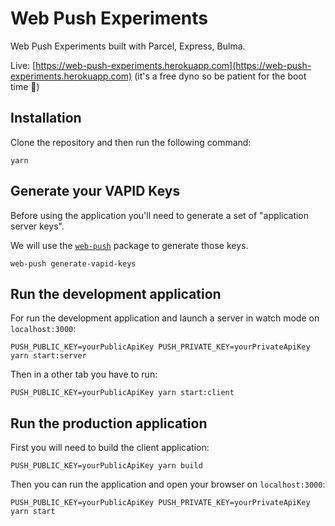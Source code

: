 # Web Push Experiments

Web Push Experiments built with Parcel, Express, Bulma.

Live: [https://web-push-experiments.herokuapp.com](https://web-push-experiments.herokuapp.com) (it's a free dyno so be patient for the boot time 🙂)

## Installation

Clone the repository and then run the following command:

```
yarn
```

## Generate your VAPID Keys

Before using the application you'll need to generate a set of "application server keys".

We will use the [`web-push`](https://github.com/web-push-libs/web-push) package to generate those keys.

```
web-push generate-vapid-keys
```

## Run the development application

For run the development application and launch a server in watch mode on `localhost:3000`:

```
PUSH_PUBLIC_KEY=yourPublicApiKey PUSH_PRIVATE_KEY=yourPrivateApiKey yarn start:server
```

Then in a other tab you have to run:

```
PUSH_PUBLIC_KEY=yourPublicApiKey yarn start:client
```

## Run the production application

First you will need to build the client application:

```
PUSH_PUBLIC_KEY=yourPublicApiKey yarn build
```

Then you can run the application and open your browser on `localhost:3000`:

```
PUSH_PUBLIC_KEY=yourPublicApiKey PUSH_PRIVATE_KEY=yourPrivateApiKey yarn start
```
